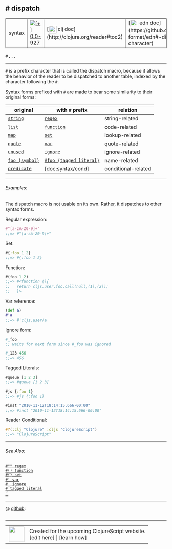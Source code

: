 ## # dispatch



 <table border="1">
<tr>
<td>syntax</td>
<td><a href="https://github.com/cljsinfo/cljs-api-docs/tree/0.0-927"><img valign="middle" alt="[+] 0.0-927" title="Added in 0.0-927" src="https://img.shields.io/badge/+-0.0--927-lightgrey.svg"></a> </td>
<td>
[<img height="24px" valign="middle" src="http://i.imgur.com/1GjPKvB.png"> clj doc](http://clojure.org/reader#toc2)
</td>
<td>
[<img height="24px" valign="middle" src="http://i.imgur.com/I8uNXHv.png"> edn doc](https://github.com/edn-format/edn#-dispatch-character)
</td>
</tr>
</table>

<samp>#...</samp><br>

---


`#` is a prefix character that is called the dispatch macro, because it allows
the behavior of the reader to be dispatched to another table, indexed by the
character following the `#`.

Syntax forms prefixed with `#` are made to bear some similarity to their
original forms:

| original                           | with `#` prefix                                  | relation               |
|------------------------------------|--------------------------------------------------|------------------------|
| [`string`][doc:syntax/string]                    | [`regex`][doc:syntax/regex]                                   | string-related         |
| [`list`][doc:syntax/list]                      | [`function`][doc:syntax/function]                                | code-related           |
| [`map`][doc:syntax/map]                       | [`set`][doc:syntax/set]                                     | lookup-related         |
| [`quote`][doc:syntax/quote]                     | [`var`][doc:syntax/var]                                     | quote-related          |
| [`unused`][doc:syntax/unused]                    | [`ignore`][doc:syntax/ignore]                                  | ignore-related         |
| [`foo (symbol)`][doc:syntax/symbol]    | [`#foo (tagged literal)`][doc:syntax/tagged-literal] | name-related           |
| [`predicate`][doc:syntax/predicate]                 | [doc:syntax/cond]                                    | conditional-related    |

[doc:syntax/string]:../syntax/string.md
[doc:syntax/regex]:../syntax/regex.md
[doc:syntax/list]:../syntax/list.md
[doc:syntax/function]:../syntax/function.md
[doc:syntax/map]:../syntax/map.md
[doc:syntax/set]:../syntax/set.md
[doc:syntax/quote]:../syntax/quote.md
[doc:syntax/var]:../syntax/var.md
[doc:syntax/unused]:../syntax/unused.md
[doc:syntax/ignore]:../syntax/ignore.md
[doc:syntax/symbol]:../syntax/symbol.md
[doc:syntax/tagged-literal]:../syntax/tagged-literal.md
[doc:syntax/predicate]:../syntax/predicate.md

---

###### Examples:

The dispatch macro is not usable on its own.  Rather, it dispatches to other
syntax forms.

Regular expression:

```clj
#"[a-zA-Z0-9]+"
;;=> #"[a-zA-Z0-9]+"
```

Set:

```clj
#{:foo 1 2}
;;=> #{:foo 1 2}
```

Function:

```clj
#(foo 1 2)
;;=> #<function (){
;;   return cljs.user.foo.call(null,(1),(2));
;;   }>
```

Var reference:

```clj
(def a)
#'a
;;=> #'cljs.user/a
```

Ignore form:

```clj
#_foo
;; waits for next form since #_foo was ignored

#_123 456
;;=> 456
```

Tagged Literals:

```clj
#queue [1 2 3]
;;=> #queue [1 2 3]

#js {:foo 1}
;;=> #js {:foo 1}

#inst "2010-11-12T18:14:15.666-00:00"
;;=> #inst "2010-11-12T18:14:15.666-00:00"
```

Reader Conditional:

```clj
#?(:clj "Clojure" :cljs "ClojureScript")
;;=> "ClojureScript"
```



---

###### See Also:

[`#"" regex`](../syntax/regex.md)<br>
[`#() function`](../syntax/function.md)<br>
[`#{} set`](../syntax/set.md)<br>
[`#' var`](../syntax/var.md)<br>
[`#_ ignore`](../syntax/ignore.md)<br>
[`# tagged literal`](../syntax/tagged-literal.md)<br>
[``](../syntax/cond.md)<br>

---




 @ [github](https://github.com/clojure/clojure/blob/clojure-1.5.1/src/jvm/clojure/lang/LispReader.java#L):

```clj

```

<!--
Repo - tag - source tree - lines:

 <pre>
clojure @ clojure-1.5.1
└── src
    └── jvm
        └── clojure
            └── lang
                └── <ins>[LispReader.java:](https://github.com/clojure/clojure/blob/clojure-1.5.1/src/jvm/clojure/lang/LispReader.java#L)</ins>
</pre>

-->

---




 <table>
<tr><td>
<img valign="middle" align="right" width="48px" src="http://i.imgur.com/Hi20huC.png">
</td><td>
Created for the upcoming ClojureScript website.<br>
[edit here] | [learn how]
</td></tr></table>

[edit here]:https://github.com/cljsinfo/cljs-api-docs/blob/master/cljsdoc/syntax/dispatch.cljsdoc
[learn how]:https://github.com/cljsinfo/cljs-api-docs/wiki/cljsdoc-files

<!--

This information was too distracting to show to readers, but I'll leave it
commented here since it is helpful to:

- pretty-print the data used to generate this document
- and show how to retrieve that data



The API data for this symbol:

```clj
{:description "`#` is a prefix character that is called the dispatch macro, because it allows\nthe behavior of the reader to be dispatched to another table, indexed by the\ncharacter following the `#`.\n\nSyntax forms prefixed with `#` are made to bear some similarity to their\noriginal forms:\n\n| original                           | with `#` prefix                                  | relation               |\n|------------------------------------|--------------------------------------------------|------------------------|\n| [doc:syntax/string]                    | [doc:syntax/regex]                                   | string-related         |\n| [doc:syntax/list]                      | [doc:syntax/function]                                | code-related           |\n| [doc:syntax/map]                       | [doc:syntax/set]                                     | lookup-related         |\n| [doc:syntax/quote]                     | [doc:syntax/var]                                     | quote-related          |\n| [doc:syntax/unused]                    | [doc:syntax/ignore]                                  | ignore-related         |\n| [`foo (symbol)`][doc:syntax/symbol]    | [`#foo (tagged literal)`][doc:syntax/tagged-literal] | name-related           |\n| [doc:syntax/predicate]                 | [doc:syntax/cond]                                    | conditional-related    |",
 :ns "syntax",
 :name "dispatch",
 :history [["+" "0.0-927"]],
 :type "syntax",
 :related ["syntax/regex"
           "syntax/function"
           "syntax/set"
           "syntax/var"
           "syntax/ignore"
           "syntax/tagged-literal"
           "syntax/cond"],
 :full-name-encode "syntax/dispatch",
 :source {:repo "clojure",
          :tag "clojure-1.5.1",
          :filename "src/jvm/clojure/lang/LispReader.java",
          :lines [nil]},
 :usage ["#..."],
 :examples [{:id "0a1f4c",
             :content "The dispatch macro is not usable on its own.  Rather, it dispatches to other\nsyntax forms.\n\nRegular expression:\n\n```clj\n#\"[a-zA-Z0-9]+\"\n;;=> #\"[a-zA-Z0-9]+\"\n```\n\nSet:\n\n```clj\n#{:foo 1 2}\n;;=> #{:foo 1 2}\n```\n\nFunction:\n\n```clj\n#(foo 1 2)\n;;=> #<function (){\n;;   return cljs.user.foo.call(null,(1),(2));\n;;   }>\n```\n\nVar reference:\n\n```clj\n(def a)\n#'a\n;;=> #'cljs.user/a\n```\n\nIgnore form:\n\n```clj\n#_foo\n;; waits for next form since #_foo was ignored\n\n#_123 456\n;;=> 456\n```\n\nTagged Literals:\n\n```clj\n#queue [1 2 3]\n;;=> #queue [1 2 3]\n\n#js {:foo 1}\n;;=> #js {:foo 1}\n\n#inst \"2010-11-12T18:14:15.666-00:00\"\n;;=> #inst \"2010-11-12T18:14:15.666-00:00\"\n```\n\nReader Conditional:\n\n```clj\n#?(:clj \"Clojure\" :cljs \"ClojureScript\")\n;;=> \"ClojureScript\"\n```"}],
 :edn-doc "https://github.com/edn-format/edn#-dispatch-character",
 :full-name "syntax/dispatch",
 :display "# dispatch",
 :clj-doc "http://clojure.org/reader#toc2"}

```

Retrieve the API data for this symbol:

```clj
;; from Clojure REPL
(require '[clojure.edn :as edn])
(-> (slurp "https://raw.githubusercontent.com/cljsinfo/cljs-api-docs/catalog/cljs-api.edn")
    (edn/read-string)
    (get-in [:symbols "syntax/dispatch"]))
```

-->
